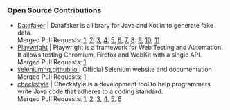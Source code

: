 ### Open Source Contributions
- [Datafaker](https://github.com/datafaker-net/datafaker) | Datafaker is a library for Java and Kotlin to generate fake data.<br />
  Merged Pull Requests: [1](https://github.com/datafaker-net/datafaker/pull/155), [2](https://github.com/datafaker-net/datafaker/pull/156), [3](https://github.com/datafaker-net/datafaker/pull/165), [4](https://github.com/datafaker-net/datafaker/pull/170), [5](https://github.com/datafaker-net/datafaker/pull/171), [6](https://github.com/datafaker-net/datafaker/pull/191), [7](https://github.com/datafaker-net/datafaker/pull/194), [8](https://github.com/datafaker-net/datafaker/pull/197). [9](https://github.com/datafaker-net/datafaker/pull/204), [10](https://github.com/datafaker-net/datafaker/pull/208), [11](https://github.com/datafaker-net/datafaker/pull/209)
- [Playwright](https://github.com/microsoft/playwright) | Playwright is a framework for Web Testing and Automation. It allows testing Chromium, Firefox and WebKit with a single API. <br />
Merged Pull Requests: [1](https://github.com/microsoft/playwright/pull/26537)
- [seleniumhq.github.io ](https://github.com/SeleniumHQ/seleniumhq.github.io) | Official Selenium website and documentation <br />
Merged Pull Requests: [1](https://github.com/SeleniumHQ/seleniumhq.github.io/pull/1458)
- [checkstyle](https://github.com/checkstyle/checkstyle) | Checkstyle is a development tool to help programmers write Java code that adheres to a coding standard. <br />
Merged Pull Requests: [1](https://github.com/checkstyle/checkstyle/pull/14309), [2](https://github.com/checkstyle/checkstyle/pull/14311), [3](https://github.com/checkstyle/checkstyle/pull/14323), [4](https://github.com/checkstyle/checkstyle/pull/14350), [5](https://github.com/checkstyle/checkstyle/pull/14354), [6](https://github.com/checkstyle/checkstyle/pull/14355)
